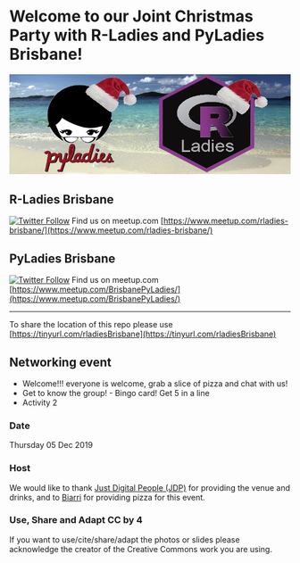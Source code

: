 # Welcome to our Joint Christmas Party with R-Ladies and PyLadies Brisbane!

![xmas](xmas_r_py_ladies.jpg)

## R-Ladies Brisbane

[![Twitter Follow](https://img.shields.io/twitter/follow/RLadiesBrisbane.svg?style=social)](https://twitter.com/RLadiesBrisbane)
Find us on meetup.com [https://www.meetup.com/rladies-brisbane/](https://www.meetup.com/rladies-brisbane/)

## PyLadies Brisbane

[![Twitter Follow](https://img.shields.io/twitter/follow/PyLadiesBNE.svg?style=social)](https://twitter.com/PyLadiesBNE)
Find us on meetup.com [https://www.meetup.com/BrisbanePyLadies/](https://www.meetup.com/BrisbanePyLadies/)


----

To share the location of this repo please use [https://tinyurl.com/rladiesBrisbane](https://tinyurl.com/rladiesBrisbane)

## Networking event

* Welcome!!! everyone is welcome, grab a slice of pizza and chat with us!
* Get to know the group! - Bingo card! Get 5 in a line
* Activity 2

### Date
Thursday 05 Dec 2019

### Host

We would like to thank [ Just Digital People (JDP)](https://www.justdigitalpeople.com.au/) for providing the venue and drinks, 
and to [Biarri](https://biarri.com/) for providing pizza for this event.


### Use, Share and Adapt CC by 4

If you want to use/cite/share/adapt the photos or slides please acknowledge the creator of the Creative Commons work you are using.

